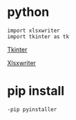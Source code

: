 # python
~~~
import xlsxwriter
import tkinter as tk
~~~
[Tkinter](https://docs.python.org/3/library/tk.html)

[Xlsxwriter](https://xlsxwriter.readthedocs.io/)

# pip install
~~~
-pip pyinstaller
~~~